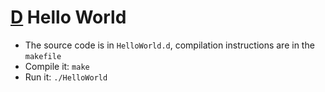 # [D](http://dlang.org/) Hello World

* The source code is in `HelloWorld.d`, compilation instructions are in the `makefile`
* Compile it: `make`
* Run it: `./HelloWorld`
